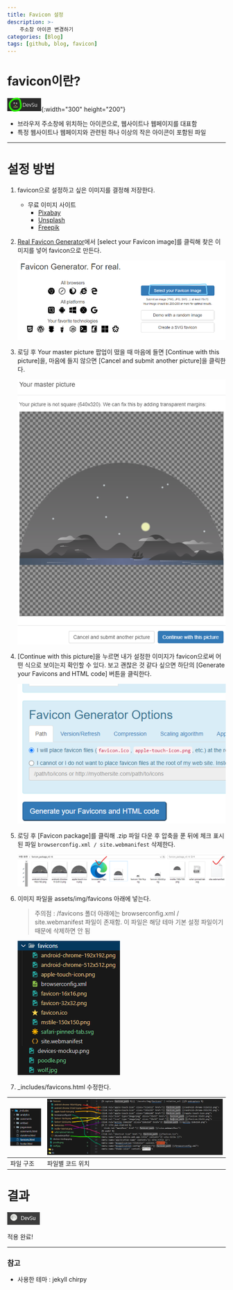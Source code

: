 ```yaml
---
title: Favicon 설정
description: >-
    주소창 아이콘 변경하기
categories: [Blog]
tags: [github, blog, favicon]
---
```


# favicon이란?
![Desktop View](/assets/img/post_img/favicon/ex.png){:width="300" height="200"}
- 브라우저 주소창에 위치하는 아이콘으로, 웹사이트나 웹페이지를 대표함
- 특정 웹사이트나 웹페이지와 관련된 하나 이상의 작은 아이콘이 포함된 파일


---


# 설정 방법


1. favicon으로 설정하고 싶은 이미지를 결정해 저장한다.
    - 무료 이미지 사이트
        - [Pixabay](https://pixabay.com/ko/)
        - [Unsplash](https://unsplash.com/ko)
        - [Freepik](https://www.freepik.com/)


2. [Real Favicon Generator](https://realfavicongenerator.net/)에서 [select your Favicon image]를 클릭해 찾은 이미지를 넣어 favicon으로 만든다.

    ![Desktop View](/assets/img/post_img/favicon/select.png)


3. 로딩 후 Your master picture 팝업이 떴을 때 마음에 들면 [Continue with this picture]을, 마음에 들지 않으면 [Cancel and submit another picture]을 클릭한다.

    ![Desktop View](/assets/img/post_img/favicon/continue.png)


4. [Continue with this picture]을 누르면 내가 설정한 이미지가 favicon으로써 어떤 식으로 보이는지 확인할 수 있다.
    보고 괜찮은 것 같다 싶으면 하단의 [Generate your Favicons and HTML code] 버튼을 클릭한다.

    ![Desktop View](/assets/img/post_img/favicon/favicon.png)


5. 로딩 후 [Favicon package]를 클릭해 .zip 파일 다운 후 압축을 푼 뒤에 체크 표시 된 파일 `browserconfig.xml / site.webmanifest` 삭제한다.

    ![Desktop View](/assets/img/post_img/favicon/floder.png)


6. 이미지 파일을 assets/img/favicons 아래에 넣는다.
    > 주의점 : /favicons 폴더 아래에는 browserconfig.xml / site.webmanifest 파일이 존재함. 이 파일은 해당 테마 기본 설정 파일이기 때문에 삭제하면 안 됨

    ![Desktop View](/assets/img/post_img/favicon/favicons.png)


7. _includes/favicons.html 수정한다.

| ![Desktop View](/assets/img/post_img/favicon/rudfh.png) | ![Desktop View](/assets/img/post_img/favicon/vytl.png) |
| :------------------------------------------------------ | :----------------------------------------------------- |
| 파일 구조                                               | 파일별 코드 위치                                       |


# 결과

![Desktop View](/assets/img/post_img/favicon/image.png)

적용 완료!


---


### 참고

- 사용한 테마 : jekyll chirpy